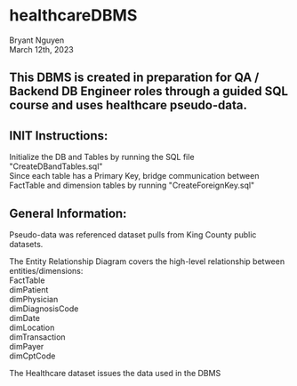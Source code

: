 # healthcareDBMS  
Bryant Nguyen  
March 12th, 2023  
  
## This DBMS is created in preparation for QA / Backend DB Engineer roles through a guided SQL course and uses healthcare pseudo-data.  

## INIT Instructions:  
  Initialize the DB and Tables by running the SQL file "CreateDBandTables.sql"  
  Since each table has a Primary Key, bridge communication between FactTable and dimension tables by running "CreateForeignKey.sql"  

## General Information:  
Pseudo-data was referenced dataset pulls from King County public datasets.  

The Entity Relationship Diagram covers the high-level relationship between entities/dimensions:  
  FactTable  
  dimPatient  
  dimPhysician  
  dimDiagnosisCode  
  dimDate  
  dimLocation   
  dimTransaction  
  dimPayer  
  dimCptCode  
  
  
The Healthcare dataset issues the data used in the DBMS 
